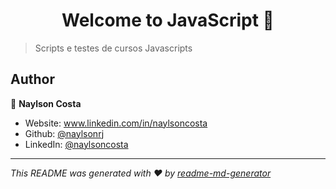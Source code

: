 <h1 align="center">Welcome to JavaScript 👋</h1>
<p>
</p>

> Scripts e testes de cursos Javascripts


## Author

👤 **Naylson Costa**

* Website: www.linkedin.com/in/naylsoncosta
* Github: [@naylsonrj](https://github.com/naylsonrj)
* LinkedIn: [@naylsoncosta](https://linkedin.com/in/naylsoncosta)


***
_This README was generated with ❤️ by [readme-md-generator](https://github.com/kefranabg/readme-md-generator)_